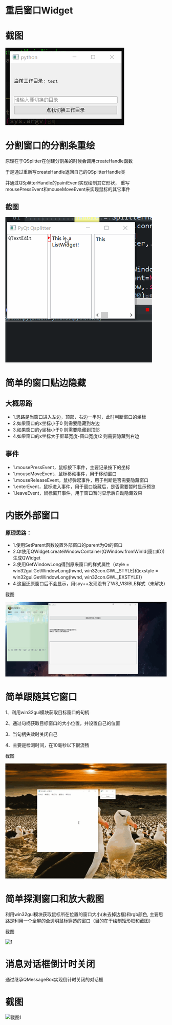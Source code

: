 # 重启窗口Widget

# 截图
![截图](ScreenShot/窗口重启.gif)



# 分割窗口的分割条重绘

原理在于QSplitter在创建分割条的时候会调用createHandle函数

于是通过重新写createHandle返回自己的QSplitterHandle类

并通过QSplitterHandle的paintEvent实现绘制其它形状，
重写mousePressEvent和mouseMoveEvent来实现鼠标的其它事件

## 截图
![截图](ScreenShot/分割窗口的分割条重写.gif)


# 简单的窗口贴边隐藏

## 大概思路
 - 1.思路是当窗口进入左边，顶部，右边一半时，此时判断窗口的坐标
 - 2.如果窗口的x坐标小于0 则需要隐藏到左边
 - 3.如果窗口的y坐标小于0 则需要隐藏到顶部
 - 4.如果窗口的x坐标大于屏幕宽度-窗口宽度/2 则需要隐藏到右边

## 事件
 - 1.mousePressEvent，鼠标按下事件，主要记录按下的坐标
 - 1.mouseMoveEvent，鼠标移动事件，用于移动窗口
 - 1.mouseReleaseEvent，鼠标弹起事件，用于判断是否需要隐藏窗口
 - 1.enterEvent，鼠标进入事件，用于窗口隐藏后，是否需要暂时显示预览
 - 1.leaveEvent，鼠标离开事件，用于窗口暂时显示后自动隐藏效果

 
 
 # 内嵌外部窗口

### 原理思路：
 - 1.使用SetParent函数设置外部窗口的parent为Qt的窗口
 - 2.Qt使用QWidget.createWindowContainer(QWindow.fromWinId(窗口ID))生成QWidget
 - 3.使用GetWindowLong得到原来窗口的样式属性（style = win32gui.GetWindowLong(hwnd, win32con.GWL_STYLE)和exstyle = win32gui.GetWindowLong(hwnd, win32con.GWL_EXSTYLE)）
 - 4.这里还原窗口后不会显示，用spy++发现没有了WS_VISIBLE样式（未解决）

截图

![1](ScreenShot/嵌入外部窗口.gif)


# 简单跟随其它窗口

1、利用win32gui模块获取目标窗口的句柄

2、通过句柄获取目标窗口的大小位置，并设置自己的位置

3、当句柄失效时关闭自己

4、主要是检测时间，在10毫秒以下很流畅

截图

![1](ScreenShot/外部窗口跟随.gif)


# 简单探测窗口和放大截图

利用win32gui模块获取鼠标所在位置的窗口大小(未去掉边框)和rgb颜色, 主要思路是利用一个全屏的全透明鼠标穿透的窗口（目的在于绘制矩形框和截图）

截图

![1](ScreenShot/1.gif)


# 消息对话框倒计时关闭

通过继承QMessageBox实现倒计时关闭的对话框

# 截图
![截图1](ScreenShot/1.gif)